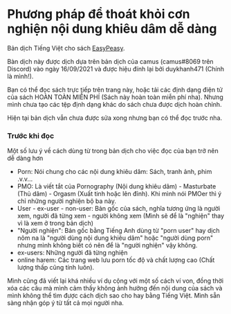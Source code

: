 # Phương pháp để thoát khỏi cơn nghiện nội dung khiêu dâm dễ dàng

Bản dịch Tiếng Việt cho sách [EasyPeasy](https://read.easypeasymethod.org/).

Bàn dịch này được dịch dựa trên bản dịch của camus (camus#8069 trên Discord) vào ngày 16/09/2021 và được hiệu đính lại bởi duykhanh471 (Chính là mình!).

Bạn có thể đọc sách trực tiếp trên trang này, hoặc tải các định dạng điện tử của sách HOÀN TOÀN MIỄN PHÍ (Sách này hoàn toàn miễn phí nha). Nhưng mình chưa tạo các tệp định dạng khác do sách chưa được dịch hoàn chỉnh.

Hiện tại bản dịch vẫn chưa được sửa xong nhưng bạn có thể đọc trước nha.

### Trước khi đọc
Một số lưu ý về cách dùng từ trong bản dịch cho việc đọc của bạn trở nên dễ dàng hơn

- Porn: Nói chung cho các nội dung khiêu dâm: Sách, tranh ảnh, phim .v.v...
- PMO: Là viết tắt của Pornography (Nội dung khiêu dâm) - Masturbate (Thủ dâm) - Orgasm (Xuất tinh hoặc lên đỉnh). Khi mình nói PMOer thì ý chỉ những người nghiện bộ ba này.
- User - ex-user - non-user: Bản gốc của sách, nghĩa tương ứng là người xem, người đã từng xem - người không xem (Mình sẽ để là "nghiện" thay vì là xem ở trong bản dịch) 
- "Người nghiện": Bản gốc bằng Tiếng Anh dùng từ "porn user" hay dịch nôm na là "người dùng nội dung khiêu dâm" hoặc "người dùng porn" nhưng mình không biết có nên để là "người nghiện" vậy không.
- ex-users: Những người đã từng nghiện
- online harem: Các trang web lưu porn tốc độ và chất lượng cao (Chất lượng thấp cũng tính luôn).

Mình cũng đã viết lại khá nhiều ví dụ cộng với một số cách ví von, đồng thời xóa các câu mà mình cảm thấy không ảnh hưởng đến nội dung của sách và mình không thể tìm được cách dịch sao cho hay bằng Tiếng Việt. Mình sẵn sàng nhận góp ý từ tất cả mọi người nha.